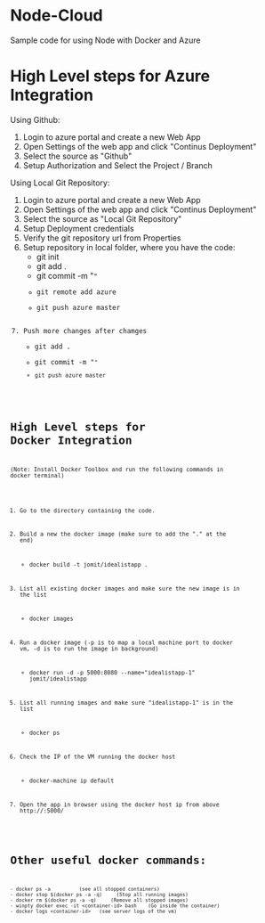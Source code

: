 # Node-Cloud
Sample code for using Node with Docker and Azure

High Level steps for Azure Integration
=================================================================
Using Github:

1) Login to azure portal and create a new Web App
2) Open Settings of the web app and click "Continus Deployment"
3) Select the source as "Github"
4) Setup Authorization and Select the Project / Branch

Using Local Git Repository: 

1) Login to azure portal and create a new Web App
2) Open Settings of the web app and click "Continus Deployment"
3) Select the source as "Local Git Repository"
4) Setup Deployment credentials 
5) Verify the git repository url from Properties
6) Setup repository in local folder, where you have the code:
	- git init
	- git add .
	- git commit -m "<code comments here>"
	- git remote add azure <url of the local git repository which should be displayed in web app properties>
	- git push azure master
7) Push more changes after chamges
	- git add .
	- git commit -m "<code comments here>"
	- git push azure master

High Level steps for Docker Integration
=================================================================
(Note: Install Docker Toolbox and run the following commands in docker terminal)

1) Go to the directory containing the code.

2) Build a new the docker image (make sure to add the "." at the end)
	- docker build -t jomit/idealistapp .

3) List all existing docker images and make sure the new image is in the list
	- docker images
	
4) Run a docker image (-p is to map a local machine port to docker vm, -d is to run the image in background)
	- docker run -d -p 5000:8080 --name="idealistapp-1"  jomit/idealistapp

5) List all running images and make sure "idealistapp-1" is in the list
	- docker ps

6) Check the IP of the VM running the docker host
	- docker-machine ip default
	
7) Open the app in browser using the docker host ip from above
http://<docker host ip>:5000/


Other useful docker commands:
=========================================================================
	- docker ps -a			(see all stopped containers)
	- docker stop $(docker ps -a -q)     (Stop all running images)
	- docker rm $(docker ps -a -q)     (Remove all stopped images)
	- winpty docker exec -it <container-id> bash    (Go inside the container)
	- docker logs <container-id>   (see server logs of the vm)
